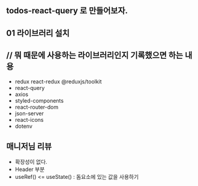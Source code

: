 ## todos-react-query 로 만들어보자. 

## 01 라이브러리 설치
   ## // 뭐 때문에 사용하는 라이브러리인지 기록했으면 하는 내용
   - redux react-redux @reduxjs/toolkit
   - react-query
   - axios 
   - styled-components
   - react-router-dom
   - json-server 
   - react-icons
   - dotenv 

## 매니저님 리뷰
   - 확장성이 없다. 
   - Header 부분
   - useRef() <= useState() : 돔요소에 있는 값을 사용하기 
